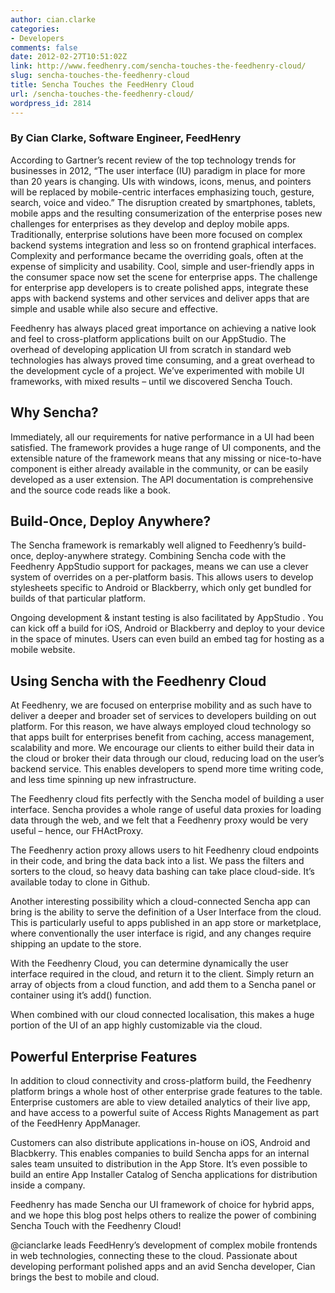 ```yaml
---
author: cian.clarke
categories:
- Developers
comments: false
date: 2012-02-27T10:51:02Z
link: http://www.feedhenry.com/sencha-touches-the-feedhenry-cloud/
slug: sencha-touches-the-feedhenry-cloud
title: Sencha Touches the FeedHenry Cloud
url: /sencha-touches-the-feedhenry-cloud/
wordpress_id: 2814
---
```


### By Cian Clarke, Software Engineer, FeedHenry


According to Gartner’s recent review of the top technology trends for businesses in 2012, “The user interface (IU) paradigm in place for more than 20 years is changing. UIs with windows, icons, menus, and pointers will be replaced by mobile-centric interfaces emphasizing touch, gesture, search, voice and video.” The disruption created by smartphones, tablets, mobile apps and the resulting consumerization of the enterprise poses new challenges for enterprises as they develop and deploy mobile apps. Traditionally, enterprise solutions have been more focused on complex backend systems integration and less so on frontend graphical interfaces. Complexity and performance became the overriding goals, often at the expense of simplicity and usability. Cool, simple and user-friendly apps in the consumer space now set the scene for enterprise apps. The challenge for enterprise app developers is to create polished apps, integrate these apps with backend systems and other services and deliver apps that are simple and usable while also secure and effective.

Feedhenry has always placed great importance on achieving a native look and feel to cross-platform applications built on our AppStudio. The overhead of developing application UI from scratch in standard web technologies has always proved time consuming, and a great overhead to the development cycle of a project. We’ve experimented with mobile UI frameworks, with mixed results – until we discovered Sencha Touch.


## Why Sencha?


Immediately, all our requirements for native performance in a UI had been satisfied. The framework provides a huge range of UI components, and the extensible nature of the framework means that any missing or nice-to-have component is either already available in the community, or can be easily developed as a user extension. The API documentation is comprehensive and the source code reads like a book.


## Build-Once, Deploy Anywhere?


The Sencha framework is remarkably well aligned to Feedhenry’s build-once, deploy-anywhere strategy. Combining Sencha code with the Feedhenry AppStudio support for packages, means we can use a clever system of overrides on a per-platform basis. This allows users to develop stylesheets specific to Android or Blackberry, which only get bundled for builds of that particular platform.

Ongoing development & instant testing is also facilitated by AppStudio . You can kick off a build for iOS, Android or Blackberry and deploy to your device in the space of minutes. Users can even build an embed tag for hosting as a mobile website.


## Using Sencha with the Feedhenry Cloud


At Feedhenry, we are focused on enterprise mobility and as such have to deliver a deeper and broader set of services to developers building on out platform. For this reason, we have always employed cloud technology so that apps built for enterprises benefit from caching, access management, scalability and more. We encourage our clients to either build their data in the cloud or broker their data through our cloud, reducing load on the user’s backend service. This enables developers to spend more time writing code, and less time spinning up new infrastructure.

The Feedhenry cloud fits perfectly with the Sencha model of building a user interface. Sencha provides a whole range of useful data proxies for loading data through the web, and we felt that a Feedhenry proxy would be very useful – hence, our FHActProxy.



The Feedhenry action proxy allows users to hit Feedhenry cloud endpoints in their code, and bring the data back into a list. We pass the filters and sorters to the cloud, so heavy data bashing can take place cloud-side. It’s available today to clone in Github.

Another interesting possibility which a cloud-connected Sencha app can bring is the ability to serve the definition of a User Interface from the cloud. This is particularly useful to apps published in an app store or marketplace, where conventionally the user interface is rigid, and any changes require shipping an update to the store.

With the Feedhenry Cloud, you can determine dynamically the user interface required in the cloud, and return it to the client. Simply return an array of objects from a cloud function, and add them to a Sencha panel or container using it’s add() function.

When combined with our cloud connected localisation, this makes a huge portion of the UI of an app highly customizable via the cloud.


## Powerful Enterprise Features


In addition to cloud connectivity and cross-platform build, the Feedhenry platform brings a whole host of other enterprise grade features to the table. Enterprise customers are able to view detailed analytics of their live app, and have access to a powerful suite of Access Rights Management as part of the FeedHenry AppManager.

Customers can also distribute applications in-house on iOS, Android and Blacbkerry. This enables companies to build Sencha apps for an internal sales team unsuited to distribution in the App Store. It’s even possible to build an entire App Installer Catalog of Sencha applications for distribution inside a company.

Feedhenry has made Sencha our UI framework of choice for hybrid apps, and we hope this blog post helps others to realize the power of combining Sencha Touch with the Feedhenry Cloud!



@cianclarke leads FeedHenry’s development of complex mobile frontends in web technologies, connecting these to the cloud. Passionate about developing performant polished apps and an avid Sencha developer, Cian brings the best to mobile and cloud.


